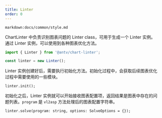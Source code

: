 ```yaml
---
title: Linter
order: 0
---
```


`markdown:docs/common/style.md`

<div class="doc-md">

ChartLinter 中负责识别图表问题的 Linter class，可用于生成一个 Linter 实例。通过 Linter 实例，可以使用到各种图表优化方法。

```ts
import { Linter } from '@antv/chart-linter';

const linter = new Linter();
```

Linter 实例创建好后，需要执行初始化方法。初始化过程中，会获取后续图表优化过程中需要使用的一些模块。

```sign
linter.init();
```

初始化之后，Linter 实例就可以开始接收图表配置项，返回结果是图表中存在的问题列表。`program` 是 `vl2asp` 方法处理后的图表配置字符串。

```sign
linter.solve(program: string, options: SolveOptions = {});
```

</div>
